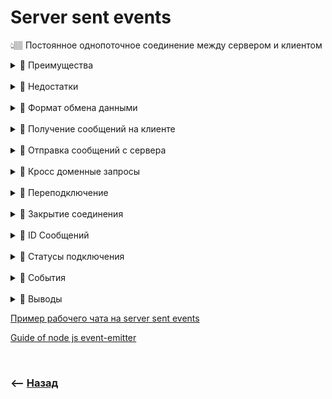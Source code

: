 # Server sent events
👆🏽 Постоянное однопоточное соединение между сервером и клиентом  

<details>
<summary> 💠 Преимущества</summary>

![illustration](https://raw.githubusercontent.com/webster6667/documentation/master/documentation-data/illustrations/dd-up.svg)

🎯 Проще чем сокеты       
🎯 Работает по `http` соединению   
🎯 Работает с `кросс-доменными` запросами    
🎯 Переподключение зашито по умолчанию  

![illustration](https://raw.githubusercontent.com/webster6667/documentation/master/documentation-data/illustrations/dd-down.svg)

</details>  

<br>

<details>
<summary> 💠 Недостатки</summary>

![illustration](https://raw.githubusercontent.com/webster6667/documentation/master/documentation-data/illustrations/dd-up.svg)

🎯 Передает только текстовые данные      
🎯 Имеет лимит 10 подключений  

![illustration](https://raw.githubusercontent.com/webster6667/documentation/master/documentation-data/illustrations/dd-down.svg)

</details>  


<br>

<details>
<summary> 💠 Формат обмена данными</summary>

![illustration](https://raw.githubusercontent.com/webster6667/documentation/master/documentation-data/illustrations/dd-up.svg)

👆🏽 `server-sent-events` может передавать только текст, используя особый формат передачи данных  


<details>
<summary>📜 <code>Формат отправки данных с бека</code></summary>

```javascript
app.get('/connect', (req, res) => {
    res.writeHead(200, {
        'Connection': 'keep-alive',
        'Content-Type': 'text/event-stream',
        'Cache-Control': 'no-cache',
    })

    const messageHandler = ({message}) => {
        res.write(`data: ${JSON.stringify(message)} \n\n`) // 👉🏼 Формат отправки данных  
    }
    
    emitter.on('message', messageHandler)
})
```

</details>

<details>
<summary>📜 <code>Формат получения данных на клиенте</code></summary>

```javascript
const eventSource = new EventSource(`http://localhost:5080/connect`)

const messageHandler = (event) => {
    const data = JSON.parse(event.data); // 👉🏼 Формат полечения данных
    if (onMessage) onMessage(data, event)
}

eventSource.addEventListener('message', messageHandler)
```

</details>

![illustration](https://raw.githubusercontent.com/webster6667/documentation/master/documentation-data/illustrations/dd-down.svg)

</details>  

<br>

<details>
<summary> 💠 Получение сообщений на клиенте</summary>

![illustration](https://raw.githubusercontent.com/webster6667/documentation/master/documentation-data/illustrations/dd-up.svg)

👆🏽 Для получения сообщений с сервера, необходимо:   
&emsp;&emsp; 🎯 Создать подключение   
&emsp;&emsp; 🎯 Подписаться на события получения сообщений с сервера        

<details>
<summary>📜 <code>Client code</code></summary>

```javascript
const url = `http://localhost:5080/connect?id=${userId}`

const eventSource = new EventSource(url)              // 1. 👉🏼 Подключение
eventSource.addEventListener('message', (event) => {  // 2. 👉🏼 Подписка
    const data = JSON.parse(event.data); // 3. 👉🏼 Данные пришедшие по дефолтному событию 
})     
```

</details>


![illustration](https://raw.githubusercontent.com/webster6667/documentation/master/documentation-data/illustrations/dd-down.svg)

</details>  

<br>

<details>
<summary> 💠 Отправка сообщений с сервера</summary>

![illustration](https://raw.githubusercontent.com/webster6667/documentation/master/documentation-data/illustrations/dd-up.svg)

👆🏽 Для отправки сообщений с сервера, необходимо:  
&emsp;&emsp; 🎯 Создать экземпляр `EventEmitter`  
&emsp;&emsp; 🎯 Создать ручку на обработку постоянного подключения  
&emsp;&emsp; 🎯 Указать в запросе на постоянное подключение `keep-alive` заголовки    
&emsp;&emsp; 🎯 Добавить слушатели событий в постоянном подключении    
&emsp;&emsp; 🎯 Прописать очистку ивентов при закрытии соединения
<details>
<summary> &emsp;&emsp; 🎯 Дергать ручки событий в нужном месте проекта</summary>

----

👆 Что бы слушатели событий в постоянном подключении обрабатывали, и данные о событиях на клиент     

----

</details>

<br>
<br>

<details>
<summary>📜 <code>Server code</code></summary>

```javascript
const express = require('express');
const cors = require('cors');
const events = require('events')
const parse = require('url').parse;
const PORT = 5080;

const emitter = new events.EventEmitter(); // 👉🏼 1. Экземпляр эмитера

const app = express()

app.use(cors())
app.use(express.json())

let messagesList = []

app.get('/connect', (req, res) => { // 👉🏼 2. Ручка на постоянное подключение
    
    res.writeHead(200, {            // 👉🏼 3. keep-alive заголовки
        'Connection': 'keep-alive',
        'Content-Type': 'text/event-stream',
        'Cache-Control': 'no-cache',
    })

    const messageHandler = ({message}) => {
        res.write(`data: ${JSON.stringify(message)} \n\n`)
    }

    emitter.on('message', messageHandler) // 👉🏼 4. Слушатель событий, отправляющий колбеки на клиент

    req.on('close', () => {
        emitter.removeListener('message', messageHandler); // 👉🏼 5. Очистка событий при дисконекте 
    })

}) 

app.post('/message', ((req, res) => {
    const messageData = req.body;
    messagesList.push(messageData)
    emitter.emit('message', messageData) // 👉🏼 6. Вызов события которое отправит данные на клиент  

    res.send(messageData);
}))


app.listen(PORT, () => console.log(`server started on port ${PORT}`))
```

</details>

![illustration](https://raw.githubusercontent.com/webster6667/documentation/master/documentation-data/illustrations/dd-down.svg)

</details>  

<br>

<details>
<summary> 💠 Кросс доменные запросы</summary>

![illustration](https://raw.githubusercontent.com/webster6667/documentation/master/documentation-data/illustrations/dd-up.svg)

Для того что бы послать данные для `CORS` авторизации на другой домен, нужно указать дополнительную опцию 

```javascript
let source = new EventSource("https://another-site.com/events", {
  withCredentials: true // 👉🏼 Пропс посылающий cors авторизационные данные 
});
```

![illustration](https://raw.githubusercontent.com/webster6667/documentation/master/documentation-data/illustrations/dd-down.svg)

</details>

<br>
 
<details>
<summary> 💠 Переподключение</summary>

![illustration](https://raw.githubusercontent.com/webster6667/documentation/master/documentation-data/illustrations/dd-up.svg)

👆🏽 Переподключение при потере связи в `server-sent-events` реализовано по умолчанию    
&emsp;&emsp; 🎯 По умолчаний переподключение через несколько секунд  
&emsp;&emsp; 🎯 Сервер может указать рекомендованное время переподключения, при помощи флага `retry`         
&emsp;&emsp; 🎯 Сервер может остановить попытки переподключения, ответив со статусом `204`   

```javascript
res.write(`retry: 15000\ndata: ${JSON.stringify(data)} \n\n`)
```

<br>
<br>

<details>
<summary> 🛑 Переподключение с фронта не произойдёт, если в ответе указан неверный <code>Content-Type</code> или его статус отличается от <code>301, 307, 200 и 204</code>.</summary>

![illustration](https://raw.githubusercontent.com/webster6667/documentation/master/documentation-data/illustrations/dd-up.svg)

Браузер создаст событие `error` и не будет восстанавливать соединение

![illustration](https://raw.githubusercontent.com/webster6667/documentation/master/documentation-data/illustrations/dd-down.svg)

</details>

<br>


<details>
<summary>🛑 После того как соединение окончательно закрыто <code>переоткрыть</code> его уже нельзя </summary>

![illustration](https://raw.githubusercontent.com/webster6667/documentation/master/documentation-data/illustrations/dd-up.svg)

Если необходимо снова подключиться, просто создайте новый EventSource.

![illustration](https://raw.githubusercontent.com/webster6667/documentation/master/documentation-data/illustrations/dd-down.svg)

</details>


![illustration](https://raw.githubusercontent.com/webster6667/documentation/master/documentation-data/illustrations/dd-down.svg)

</details>

<br>

<details>
<summary> 💠 Закрытие соединения</summary>

![illustration](https://raw.githubusercontent.com/webster6667/documentation/master/documentation-data/illustrations/dd-up.svg)

<details>
<summary>📜 <code>Front</code></summary>

```javascript
let eventSource = new EventSource('http://localhost:5080/connect');

eventSource.close();
```

</details>  


<details>
<summary>📜 <code>Back</code></summary>

🎯 Бекенд может закрыть соединение, но клиент выполнить переподключение        
🎯 Что бы остановить переподключение, можно добавить фильтр запросов на старте подключения   

```javascript
const disableIps = []

app.get('/connect', (req, res) => {
    const reqIp = req.ip
    const isDisabledIp = disableIps.includes(reqIp)
    
    if (isDisabledIp) { // 👉🏼 не пропустит переподключение закрытого запроса  
        res.writeHead(403)
        res.end()
    } else {
        res.writeHead(200, {
            'Connection': 'keep-alive',
            'Content-Type': 'text/event-stream',
            'Cache-Control': 'no-cache',
        })

        const messageHandler = ({message}) => {
            closedIps.push(reqIp)
            res.end(`data: ${JSON.stringify(message)} \n\n`) // 👉🏼 res.end закрывает соединение
        }

        emitter.on('message', messageHandler)
    }
    
    
})
```

</details>

![illustration](https://raw.githubusercontent.com/webster6667/documentation/master/documentation-data/illustrations/dd-down.svg)

</details>

<br>

<details>
<summary> 💠 ID Сообщений</summary>

![illustration](https://raw.githubusercontent.com/webster6667/documentation/master/documentation-data/illustrations/dd-up.svg)

👆🏽 Что бы правильно востановить подключение сохранив порядок, и получить сообщения отправленные сервером при отсутсвии связи, каждое сообщение должно иметь свой уникальный `id`   

```javascript
res.write(`data: ${JSON.stringify(message)}\nid:${Date.now()} \n\n`)
```

![illustration](https://raw.githubusercontent.com/webster6667/documentation/master/documentation-data/illustrations/dd-down.svg)

</details>

<br>

<details>
<summary> 💠 Статусы подключения</summary>

![illustration](https://raw.githubusercontent.com/webster6667/documentation/master/documentation-data/illustrations/dd-up.svg)

🎯 На клиенте можно узнать статус подключения `server-sent-events`, обратившись к свойству `eventSource.readyState`      
<details>
<summary> 🎯 Константы вероятных значений можно так же получить в <code>eventSource</code></summary>

----

```javascript
EventSource.CONNECTING = 0; // подключение или переподключение
EventSource.OPEN = 1;       // подключено
EventSource.CLOSED = 2;     // подключение закрыто
```

----

</details>  



```javascript
const eventSource = new EventSource('http://localhost:5080/connect');
const isEventSourceClosed = eventSource.readyState === eventSource.CLOSED

if (isEventSourceClosed) {
    // do smth...   
}
```

![illustration](https://raw.githubusercontent.com/webster6667/documentation/master/documentation-data/illustrations/dd-down.svg)

</details>  

<br>  

<details>
<summary> 💠 События </summary>

![illustration](https://raw.githubusercontent.com/webster6667/documentation/master/documentation-data/illustrations/dd-up.svg)

👆🏽 По умолчанию объект EventSource генерирует 3 события:    

&emsp;&emsp; 🎯 `message`  
&emsp;&emsp;&emsp;&emsp; 👆 Получено сообщение, доступно как event.data  

&emsp;&emsp; 🎯 `open`  
&emsp;&emsp;&emsp;&emsp; 👆 Соединение открыто

&emsp;&emsp; 🎯 `error`  
&emsp;&emsp;&emsp;&emsp; 👆 Не удалось установить соединение, например, сервер вернул статус 500.

🔹 Сервер может указать другой тип события с помощью `event` в начале сообщения

<details>
<summary>📜 <code>Backend</code></summary>

```javascript
app.get('/connect', (req, res) => {
    res.writeHead(200, {
        'Connection': 'keep-alive',
        'Content-Type': 'text/event-stream',
        'Cache-Control': 'no-cache',
    })
    const connectingUserId = parse(req.url, true).query.id;
    

    emitter.emit('joined', {joinedUserId: connectingUserId, joinedUserName: connectingUserName}) // 👉🏼 1. Дернуть событие оповещающее всех подключенных юзеров, о подключении нового юзера    

    const joinedHandler = ({joinedUserId, joinedUserName}) => {
        res.write(`event: joined\ndata: ${JSON.stringify(joinedUserId)} \n\n`) // 👉🏼 3. Отправка на клиент event: joined, события на которое можно подписаться  
    }
    
    emitter.on('joined', joinedHandler) // 👉🏼 2. При установке keep-alive соединения, вешаем слушатель на подключение новых юзеров
    
})

```

</details>

<details>
<summary>📜 <code>Frontend</code></summary>

```javascript
const url = `http://localhost:5080/connect?id=${userId}`

const eventSource = new EventSource(url)              
eventSource.addEventListener('message', (event) => {  
    const data = JSON.parse(event.data);  
})

eventSource.addEventListener('joined', (event) => { // 👉🏼 Подписка на кастомное серверное keep-alive событие 
    const data = JSON.parse(event.data);
    console.log('new user is connected, update user list!')
})
```

</details>

![illustration](https://raw.githubusercontent.com/webster6667/documentation/master/documentation-data/illustrations/dd-down.svg)

</details>

<br>

<details>
<summary> 💠 Выводы</summary>

![illustration](https://raw.githubusercontent.com/webster6667/documentation/master/documentation-data/illustrations/dd-up.svg)

`Server sent events`

🔹 Можно использовать:  
&emsp;&emsp; 🎯 Для реализации микро чатов на 2-3 человека  
&emsp;&emsp; 🎯 Обновление данных на клиенте при изменении данных на сервере   
&emsp;&emsp; 🎯 Отслеживать окончания процессов на сервере  
&emsp;&emsp; 🎯 Использовать для различных уведомлений  

🔹 Лучше использовать только для оповещении о событии, а за самими данными ходить отдельными `get` запросами     
&emsp;&emsp; 👆 Дабы не нагружать `keep-alive` соединение передачей данных        

🔹 Не поддерживаеться `IE`   

🔹 На бекенде есть <a href="https://www.npmjs.com/package/eventemitter3">более высокоуровневая библиотека для работы с event emitter</a>  

![illustration](https://raw.githubusercontent.com/webster6667/documentation/master/documentation-data/illustrations/dd-down.svg)

</details>  

<a href="https://github.com/webster-doc/event-source">Пример рабочего чата на server sent events</a>  

<a href="https://voskan.host/2023/04/01/a-complete-guide-to-the-node-js-event-emitter-pattern/">Guide of node js event-emitter</a>  

<br>

### ⟵ **<a href="../../readme.md">Назад</a>**